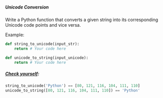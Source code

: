 ##### Unicode Conversion

Write a Python function that converts a given string into its corresponding Unicode code points and vice versa.

Example:
```python
def string_to_unicode(input_str):
    return # Your code here

def unicode_to_string(input_unicode):
    return # Your code here
```

##### <u>Check yourself</u>: 
```python
string_to_unicode('Python') == [80, 121, 116, 104, 111, 110]
unicode_to_string([80, 121, 116, 104, 111, 110]) == 'Python'
```
